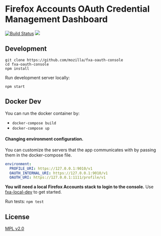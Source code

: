 # Firefox Accounts OAuth Credential Management Dashboard

[![Build Status](https://travis-ci.org/mozilla/fxa-oauth-console.svg?branch=master)](https://travis-ci.org/mozilla/fxa-oauth-console)
![](https://mdn.mozillademos.org/files/9783/dashboard-example.jpg)
## Development

```
git clone https://github.com/mozilla/fxa-oauth-console
cd fxa-oauth-console
npm install
```

Run development server locally:

```
npm start
```

## Docker Dev
You can run the docker container by:
* ```docker-compose build```
* ```docker-compose up```

#### Changing environment configuration.
You can customize the servers that the app communicates with by passing them in the docker-compose file.

```yml
environment:
  PROFILE_URI: https://127.0.0.1:9010/v1
  OAUTH_INTERNAL_URI: https://127.0.0.1:9010/v1
  OAUTH_URI: https://127.0.0.1:1111/profile/v1
```

**You will need a local Firefox Accounts stack to login to the console.** Use [fxa-local-dev](https://github.com/vladikoff/fxa-local-dev) to get started.

Run tests: `npm test`

## License

[MPL v2.0](LICENSE)
